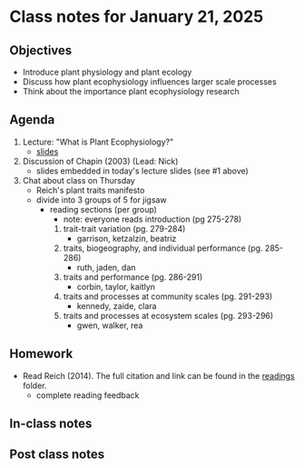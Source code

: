 # Class notes for January 21, 2025

## Objectives
- Introduce plant physiology and plant ecology
- Discuss how plant ecophysiology influences larger scale processes
- Think about the importance plant ecophysiology research

## Agenda
1. Lecture: "What is Plant Ecophysiology?"
	- [slides](../lecture_slides/slides_01.21.2025.pdf)
2. Discussion of Chapin (2003) (Lead: Nick)
	- slides embedded in today's lecture slides (see #1 above)
3. Chat about class on Thursday
	- Reich's plant traits manifesto
	- divide into 3 groups of 5 for jigsaw
		- reading sections (per group)
			- note: everyone reads introduction (pg 275-278)
			1. trait-trait variation (pg. 279-284)
				- garrison, ketzalzin, beatriz
			2. traits, biogeography, and individual performance (pg. 285-286)
				- ruth, jaden, dan
			3. traits and performance (pg. 286-291)
				- corbin, taylor, kaitlyn
			4. traits and processes at community scales (pg. 291-293)
				- kennedy, zaide, clara
			5. traits and processes at ecosystem scales (pg. 293-296)
				- gwen, walker, rea

## Homework
- Read Reich (2014). The full citation and link can be found in the 
[readings](../readings) folder.
	- complete reading feedback

## In-class notes

## Post class notes

